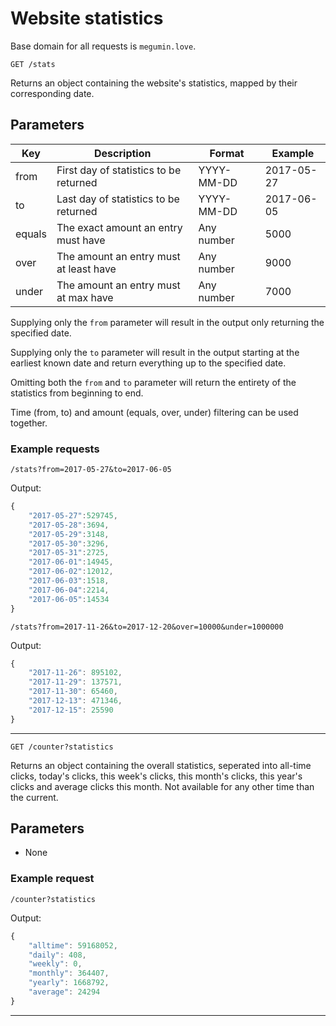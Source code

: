 # Website statistics

Base domain for all requests is ``megumin.love``.

`GET /stats`

Returns an object containing the website's statistics, mapped by their corresponding date.

## Parameters

| Key    | Description                            | Format     | Example    |
| ------ | -------------------------------------- | ---------- | ---------- |
| from   | First day of statistics to be returned | YYYY-MM-DD | 2017-05-27 |
| to     | Last day of statistics to be returned  | YYYY-MM-DD | 2017-06-05 |
| equals | The exact  amount an entry must have   | Any number | 5000       |
| over   | The amount an entry must at least have | Any number | 9000       |
| under  | The amount an entry must at max have   | Any number | 7000       |

Supplying only the `from` parameter will result in the output only returning the specified date.

Supplying only the `to` parameter will result in the output starting at the earliest known date and return everything up to the specified date.

Omitting both the `from` and `to` parameter will return the entirety of the statistics from beginning to end.

Time (from, to) and amount (equals, over, under) filtering can be used together.

### Example requests

`/stats?from=2017-05-27&to=2017-06-05`

Output:

```js
{
	"2017-05-27":529745,
	"2017-05-28":3694,
	"2017-05-29":3148,
	"2017-05-30":3296,
	"2017-05-31":2725,
	"2017-06-01":14945,
	"2017-06-02":12012,
	"2017-06-03":1518,
	"2017-06-04":2214,
	"2017-06-05":14534
}
```

`/stats?from=2017-11-26&to=2017-12-20&over=10000&under=1000000`

Output:

```js
{
	"2017-11-26": 895102,
	"2017-11-29": 137571,
	"2017-11-30": 65460,
	"2017-12-13": 471346,
	"2017-12-15": 25590
}
```

---

`GET /counter?statistics`

Returns an object containing the overall statistics, seperated into all-time clicks, today's clicks, this week's clicks, this month's clicks, this year's clicks and average clicks this month. Not available for any other time than the current.

## Parameters

- None

### Example request

`/counter?statistics`

Output:

```js
{
	"alltime": 59168052,
	"daily": 408,
	"weekly": 0,
	"monthly": 364407,
	"yearly": 1668792,
	"average": 24294
}
```

---